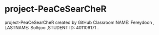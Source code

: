 # project-PeaCeSearCheR
project-PeaCeSearCheR created by GitHub Classroom
NAME: Fereydoon , LASTNAME: Solhjoo ,STUDENT ID: 401106171 .

